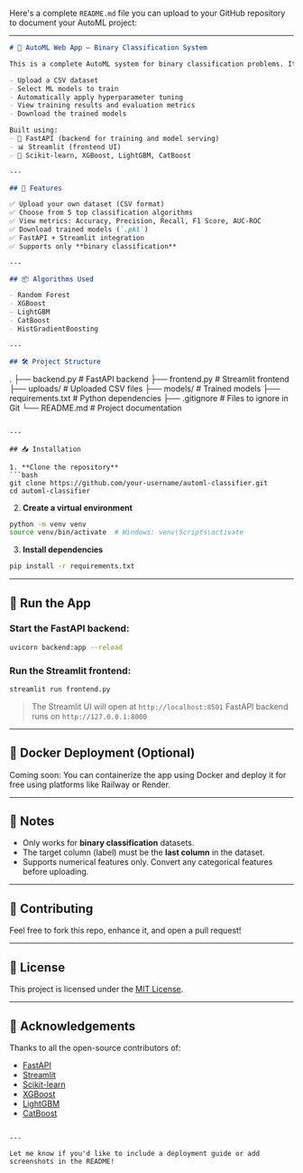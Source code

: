 Here's a complete `README.md` file you can upload to your GitHub repository to document your AutoML project:

---

```markdown
# 🧠 AutoML Web App – Binary Classification System

This is a complete AutoML system for binary classification problems. It allows users to:

- Upload a CSV dataset
- Select ML models to train
- Automatically apply hyperparameter tuning
- View training results and evaluation metrics
- Download the trained models

Built using:
- 🧪 FastAPI (backend for training and model serving)
- 📊 Streamlit (frontend UI)
- 🤖 Scikit-learn, XGBoost, LightGBM, CatBoost

---

## 🚀 Features

✅ Upload your own dataset (CSV format)  
✅ Choose from 5 top classification algorithms  
✅ View metrics: Accuracy, Precision, Recall, F1 Score, AUC-ROC  
✅ Download trained models (`.pkl`)  
✅ FastAPI + Streamlit integration  
✅ Supports only **binary classification**

---

## 📦 Algorithms Used

- Random Forest  
- XGBoost  
- LightGBM  
- CatBoost  
- HistGradientBoosting

---

## 🛠 Project Structure

```

.
├── backend.py            # FastAPI backend
├── frontend.py           # Streamlit frontend
├── uploads/              # Uploaded CSV files
├── models/               # Trained models
├── requirements.txt      # Python dependencies
├── .gitignore            # Files to ignore in Git
└── README.md             # Project documentation

````

---

## 📥 Installation

1. **Clone the repository**  
```bash
git clone https://github.com/your-username/automl-classifier.git
cd automl-classifier
````

2. **Create a virtual environment**

```bash
python -m venv venv
source venv/bin/activate  # Windows: venv\Scripts\activate
```

3. **Install dependencies**

```bash
pip install -r requirements.txt
```

---

## 🧪 Run the App

### Start the FastAPI backend:

```bash
uvicorn backend:app --reload
```

### Run the Streamlit frontend:

```bash
streamlit run frontend.py
```

> The Streamlit UI will open at `http://localhost:8501`
> FastAPI backend runs on `http://127.0.0.1:8000`

---

## 🐳 Docker Deployment (Optional)

Coming soon: You can containerize the app using Docker and deploy it for free using platforms like Railway or Render.

---

## 📌 Notes

* Only works for **binary classification** datasets.
* The target column (label) must be the **last column** in the dataset.
* Supports numerical features only. Convert any categorical features before uploading.

---

## 🤝 Contributing

Feel free to fork this repo, enhance it, and open a pull request!

---

## 📜 License

This project is licensed under the [MIT License](LICENSE).

---

## 🙌 Acknowledgements

Thanks to all the open-source contributors of:

* [FastAPI](https://fastapi.tiangolo.com/)
* [Streamlit](https://streamlit.io/)
* [Scikit-learn](https://scikit-learn.org/)
* [XGBoost](https://xgboost.ai/)
* [LightGBM](https://lightgbm.readthedocs.io/)
* [CatBoost](https://catboost.ai/)

```

---

Let me know if you'd like to include a deployment guide or add screenshots in the README!
```
